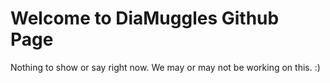 # Welcome to DiaMuggles Github Page
Nothing to show or say right now. We may or may not be working on this. :) 
